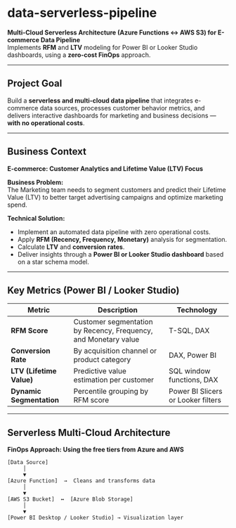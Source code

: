 # data-serverless-pipeline  
**Multi-Cloud Serverless Architecture (Azure Functions ↔ AWS S3) for E-commerce Data Pipeline**  
Implements **RFM** and **LTV** modeling for Power BI or Looker Studio dashboards, using a **zero-cost FinOps** approach.

---

## Project Goal
Build a **serverless and multi-cloud data pipeline** that integrates e-commerce data sources, processes customer behavior metrics, and delivers interactive dashboards for marketing and business decisions — **with no operational costs**.

---

## Business Context
**E-commerce: Customer Analytics and Lifetime Value (LTV) Focus**

**Business Problem:**  
The Marketing team needs to segment customers and predict their Lifetime Value (LTV) to better target advertising campaigns and optimize marketing spend.

**Technical Solution:**  
- Implement an automated data pipeline with zero operational costs.  
- Apply **RFM (Recency, Frequency, Monetary)** analysis for segmentation.  
- Calculate **LTV** and **conversion rates**.  
- Deliver insights through a **Power BI or Looker Studio dashboard** based on a star schema model.

---

## Key Metrics (Power BI / Looker Studio)
| Metric | Description | Technology |
|--------|--------------|-------------|
| **RFM Score** | Customer segmentation by Recency, Frequency, and Monetary value | T-SQL, DAX |
| **Conversion Rate** | By acquisition channel or product category | DAX, Power BI |
| **LTV (Lifetime Value)** | Predictive value estimation per customer | SQL window functions, DAX |
| **Dynamic Segmentation** | Percentile grouping by RFM score | Power BI Slicers or Looker filters |

---

## Serverless Multi-Cloud Architecture
**FinOps Approach: Using the free tiers from Azure and AWS**

```text
[Data Source]
     │
     ▼
[Azure Function]  →  Cleans and transforms data
     │
     ▼
[AWS S3 Bucket]  ↔  [Azure Blob Storage]
     │
     ▼
[Power BI Desktop / Looker Studio] → Visualization layer
